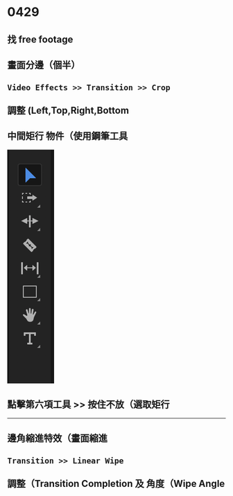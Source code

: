 # 0429
## 找 free footage
## 畫面分邊（個半）<br><br> `Video Effects >> Transition >> Crop` <br><br> 調整 (Left,Top,Right,Bottom
## 中間矩行 物件（使用鋼筆工具
![img](https://github.com/ChengHan16/Cs4high_4080E036/blob/master/image/截圖%202021-04-29%20下午2.22.58.png)
## 點擊第六項工具 >> 按住不放（選取矩行
___
## 邊角縮進特效（畫面縮進 <br><br> `Transition >> Linear Wipe`<br><br> 調整（Transition Completion 及 角度（Wipe Angle
